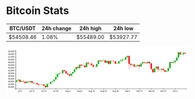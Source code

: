 # Bitcoin Stats

BTC/USDT|24h change|24h high|24h low|
|---|---|---|---|
|$54508.46|1.08%|$55489.00|$53927.77|

<img src="./chart.svg">
